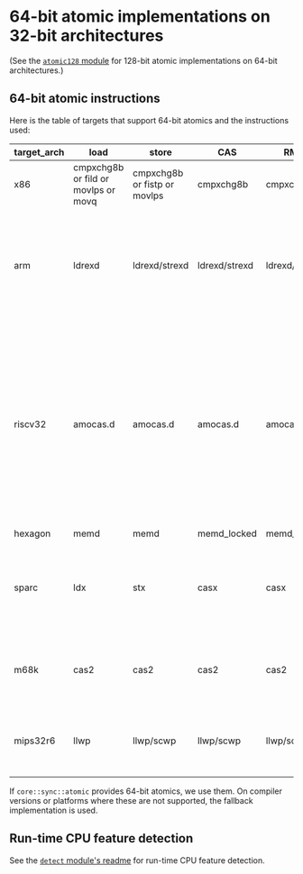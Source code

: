 # 64-bit atomic implementations on 32-bit architectures

(See the [`atomic128` module](../atomic128) for 128-bit atomic implementations on 64-bit architectures.)

## 64-bit atomic instructions

Here is the table of targets that support 64-bit atomics and the instructions used:

| target_arch | load | store | CAS | RMW | note |
| ----------- | ---- | ----- | --- | --- | ---- |
| x86 | cmpxchg8b or fild or movlps or movq | cmpxchg8b or fistp or movlps | cmpxchg8b | cmpxchg8b | provided by `core::sync::atomic` |
| arm | ldrexd | ldrexd/strexd | ldrexd/strexd | ldrexd/strexd | provided by `core::sync::atomic` for Armv6+, otherwise provided by us for Linux/Android using kuser_cmpxchg64 (see [arm_linux.rs](arm_linux.rs) for more) |
| riscv32 | amocas.d | amocas.d | amocas.d | amocas.d | Experimental because LLVM marking the corresponding target feature as experimental. Requires `experimental-zacas` target feature. Both compile-time and run-time detection are supported (run-time detection is currently disabled by default). <br> Requires rustc 1.59+ |
| hexagon | memd | memd | memd_locked | memd_locked | Unimplemented |
| sparc | ldx | stx | casx | casx | Unimplemented (unsupported in LLVM). Requires `v8plus` and `v9` target feature (Linux is v8plus+v9 by default) |
| m68k | cas2 | cas2 | cas2 | cas2 | Unimplemented (unsupported in LLVM). Requires M68020 or later (Linux is M68020 by default) |
| mips32r6 | llwp | llwp/scwp | llwp/scwp | llwp/scwp | Unimplemented (unsupported in LLVM). Requires Release 6 Paired LL/SC family of instructions |

If `core::sync::atomic` provides 64-bit atomics, we use them.
On compiler versions or platforms where these are not supported, the fallback implementation is used.

## Run-time CPU feature detection

See the [`detect` module's readme](../detect/README.md) for run-time CPU feature detection.
